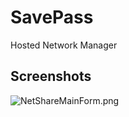 # SavePass #

Hosted Network Manager

## Screenshots ##

![NetShareMainForm.png](https://bitbucket.org/repo/x8AoBjA/images/3538190279-NetShareMainForm.png)